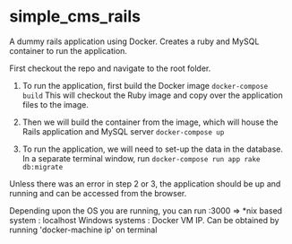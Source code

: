 # simple_cms_rails
A dummy rails application using Docker.
Creates a ruby and MySQL container to run the application.

First checkout the repo and navigate to the root folder.

1. To run the application, first build the Docker image
``` docker-compose build ```
This will checkout the Ruby image and copy over the application files to the image.

2. Then we will build the container from the image, which will house the Rails application and MySQL server
``` docker-compose up ```

3. To run the application, we will need to set-up the data in the database.
In a separate terminal window, run
``` docker-compose run app rake db:migrate ```

Unless there was an error in step 2 or 3, the application should be up and running and can be accessed from the browser.

Depending upon the OS you are running, you can run <host>:3000
<host> => 
*nix based system : localhost
Windows systems : Docker VM IP. Can be obtained by running 'docker-machine ip' on terminal